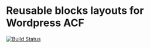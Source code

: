 # Reusable blocks layouts for Wordpress ACF

[![Build Status](https://travis-ci.org/maciekpaprocki/bloq-field.svg?branch=master)](https://travis-ci.org/maciekpaprocki/bloq-field)